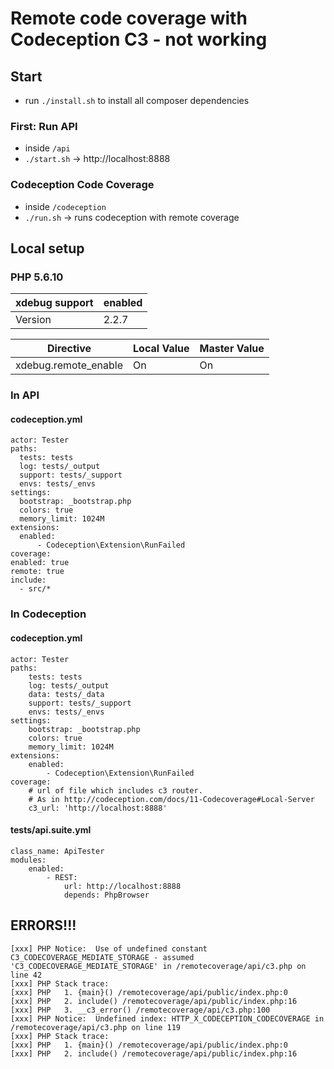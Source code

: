 # Remote code coverage with Codeception C3 - not working

## Start
* run `./install.sh` to install all composer dependencies

### First: Run API
* inside `/api`
* `./start.sh` -> http://localhost:8888


### Codeception Code Coverage
* inside `/codeception`
* `./run.sh` -> runs codeception with remote coverage

## Local setup
### PHP 5.6.10

| xdebug support | enabled       |
| :------------- |:--------------|
| Version        | 2.2.7         |


| Directive            | Local Value   | Master Value  |
| -------------------- |:--------------| :-------------|
| xdebug.remote_enable | On            | On            |


### In API
#### codeception.yml

```
actor: Tester
paths:
  tests: tests
  log: tests/_output
  support: tests/_support
  envs: tests/_envs
settings:
  bootstrap: _bootstrap.php
  colors: true
  memory_limit: 1024M
extensions:
  enabled:
      - Codeception\Extension\RunFailed
coverage:
enabled: true
remote: true
include:
  - src/*
```


### In Codeception
#### codeception.yml
```
actor: Tester
paths:
    tests: tests
    log: tests/_output
    data: tests/_data
    support: tests/_support
    envs: tests/_envs
settings:
    bootstrap: _bootstrap.php
    colors: true
    memory_limit: 1024M
extensions:
    enabled:
        - Codeception\Extension\RunFailed
coverage:
    # url of file which includes c3 router.
    # As in http://codeception.com/docs/11-Codecoverage#Local-Server
    c3_url: 'http://localhost:8888'
```

#### tests/api.suite.yml
```
class_name: ApiTester
modules:
    enabled:
        - REST:
            url: http://localhost:8888
            depends: PhpBrowser
```


## ERRORS!!!
```
[xxx] PHP Notice:  Use of undefined constant C3_CODECOVERAGE_MEDIATE_STORAGE - assumed 'C3_CODECOVERAGE_MEDIATE_STORAGE' in /remotecoverage/api/c3.php on line 42
[xxx] PHP Stack trace:
[xxx] PHP   1. {main}() /remotecoverage/api/public/index.php:0
[xxx] PHP   2. include() /remotecoverage/api/public/index.php:16
[xxx] PHP   3. __c3_error() /remotecoverage/api/c3.php:100
[xxx] PHP Notice:  Undefined index: HTTP_X_CODECEPTION_CODECOVERAGE in /remotecoverage/api/c3.php on line 119
[xxx] PHP Stack trace:
[xxx] PHP   1. {main}() /remotecoverage/api/public/index.php:0
[xxx] PHP   2. include() /remotecoverage/api/public/index.php:16

```